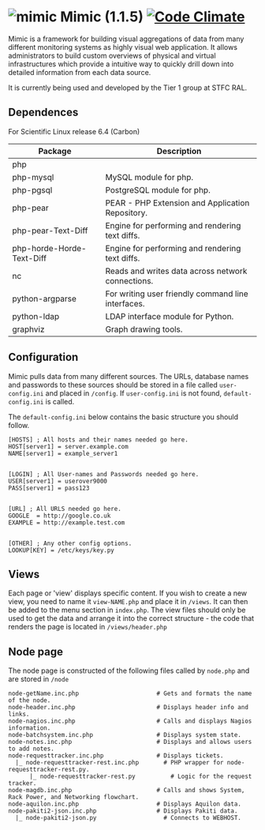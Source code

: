 ![mimic](http://i.imgur.com/fCSbo0m.png)
Mimic (1.1.5) [![Code Climate](https://codeclimate.com/github/stfc/mimic/badges/gpa.svg)](https://codeclimate.com/github/stfc/mimic)
=====
Mimic is a framework for building visual aggregations of data from many different monitoring systems as highly visual web application.
It allows administrators to build custom overviews of physical and virtual infrastructures which provide a intuitive way to quickly drill down into detailed information from each data source.

It is currently being used and developed by the Tier 1 group at STFC RAL.

Dependences
-----------

For Scientific Linux release 6.4 (Carbon)

| Package                               | Description                                         |
| ------------------------------------- | --------------------------------------------------- |
| php                                   |                                                     |
| php-mysql                             | MySQL module for php.                               |
| php-pgsql                             | PostgreSQL module for php.                          |
| php-pear                              | PEAR - PHP Extension and Application Repository.    |
| php-pear-Text-Diff                    | Engine for performing and rendering text diffs.     |
| php-horde-Horde-Text-Diff             | Engine for performing and rendering text diffs.     |
| nc                                    | Reads and writes data across network connections.   |
| python-argparse                       | For writing user friendly command line interfaces.  |
| python-ldap                           | LDAP interface module for Python.                   |
| graphviz                              | Graph drawing tools.                                |


Configuration
---------

Mimic pulls data from many different sources. The URLs, database names and passwords to these sources should be stored in a file called `user-config.ini` and placed in `/config`. If `user-config.ini` is not found, `default-config.ini` is called.


The `default-config.ini` below contains the basic structure you should follow.

```
[HOSTS] ; All hosts and their names needed go here.
HOST[server1] = server.example.com
NAME[server1] = example_server1


[LOGIN] ; All User-names and Passwords needed go here.
USER[server1] = userover9000
PASS[server1] = pass123


[URL] ; All URLS needed go here.
GOOGLE  = http://google.co.uk
EXAMPLE = http://example.test.com


[OTHER] ; Any other config options.
LOOKUP[KEY] = /etc/keys/key.py
```

Views
---------

Each page or 'view' displays specific content. If you wish to create a new view, you need to name it `view-NAME.php` and place it in `/views`. It can then be added to the menu section in `index.php`. The view files should only be used to get the data and arrange it into the correct structure - the code that renders the page is located in `/views/header.php`


Node page
---------

The node page is constructed of the following files called by `node.php` and are stored in `/node`

```
node-getName.inc.php                      # Gets and formats the name of the node.
node-header.inc.php                       # Displays header info and links.
node-nagios.inc.php                       # Calls and displays Nagios information.
node-batchsystem.inc.php                  # Displays system state.
node-notes.inc.php                        # Displays and allows users to add notes.
node-requesttracker.inc.php               # Displays tickets.
  |_ node-requesttracker-rest.inc.php       # PHP wrapper for node-requesttracker-rest.py.
      |_ node-requesttracker-rest.py          # Logic for the request tracker.
node-magdb.inc.php                        # Calls and shows System, Rack Power, and Networking flowchart.
node-aquilon.inc.php                      # Displays Aquilon data.
node-pakiti2-json.inc.php                 # Displays Pakiti data.
  |_ node-pakiti2-json.py                   # Connects to WEBHOST.
```
